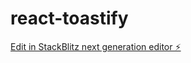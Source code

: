 # react-toastify

[Edit in StackBlitz next generation editor ⚡️](https://stackblitz.com/~/github.com/BAECHAN/react-toastify)